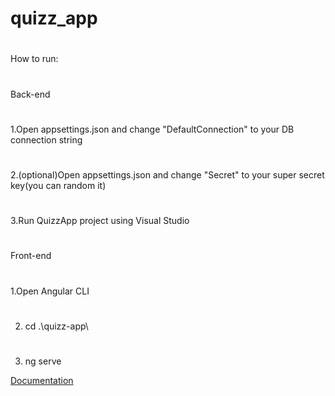 # quizz_app

#
How to run:
#
Back-end
#
1.Open appsettings.json and change "DefaultConnection" to your DB connection string
#
2.(optional)Open appsettings.json and change "Secret" to your super secret key(you can random it)
#
3.Run QuizzApp project using Visual Studio
#
Front-end
#
1.Open Angular CLI 
#
2. cd .\quizz-app\
#
3. ng serve


[Documentation](https://github.com/maxpopovych/quizz_app/tree/main/doc)
